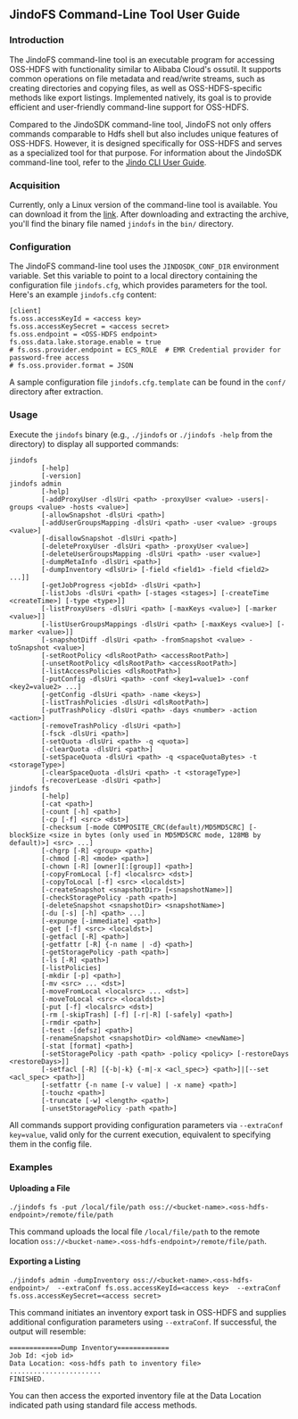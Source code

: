 ## JindoFS Command-Line Tool User Guide

### Introduction

The JindoFS command-line tool is an executable program for accessing OSS-HDFS with functionality similar to Alibaba Cloud's ossutil. It supports common operations on file metadata and read/write streams, such as creating directories and copying files, as well as OSS-HDFS-specific methods like export listings. Implemented natively, its goal is to provide efficient and user-friendly command-line support for OSS-HDFS.

Compared to the JindoSDK command-line tool, JindoFS not only offers commands comparable to Hdfs shell but also includes unique features of OSS-HDFS. However, it is designed specifically for OSS-HDFS and serves as a specialized tool for that purpose. For information about the JindoSDK command-line tool, refer to the [Jindo CLI User Guide](../jindosdk/jindosdk_cli_options.md).

### Acquisition

Currently, only a Linux version of the command-line tool is available. You can download it from the [link](./jindofs_cli_download.md). After downloading and extracting the archive, you'll find the binary file named `jindofs` in the `bin/` directory.

### Configuration

The JindoFS command-line tool uses the `JINDOSDK_CONF_DIR` environment variable. Set this variable to point to a local directory containing the configuration file `jindofs.cfg`, which provides parameters for the tool. Here's an example `jindofs.cfg` content:
```text
[client]
fs.oss.accessKeyId = <access key>
fs.oss.accessKeySecret = <access secret>
fs.oss.endpoint = <OSS-HDFS endpoint>
fs.oss.data.lake.storage.enable = true
# fs.oss.provider.endpoint = ECS_ROLE  # EMR Credential provider for password-free access
# fs.oss.provider.format = JSON
```
A sample configuration file `jindofs.cfg.template` can be found in the `conf/` directory after extraction.

### Usage

Execute the `jindofs` binary (e.g., `./jindofs` or `./jindofs -help` from the directory) to display all supported commands:
```shell
jindofs
        [-help]
        [-version]
jindofs admin
        [-help]
        [-addProxyUser -dlsUri <path> -proxyUser <value> -users|-groups <value> -hosts <value>] 
        [-allowSnapshot -dlsUri <path>]
        [-addUserGroupsMapping -dlsUri <path> -user <value> -groups <value>]
        [-disallowSnapshot -dlsUri <path>]
        [-deleteProxyUser -dlsUri <path> -proxyUser <value>]
        [-deleteUserGroupsMapping -dlsUri <path> -user <value>]
        [-dumpMetaInfo -dlsUri <path>]
        [-dumpInventory <dlsUri> [-field <field1> -field <field2> ...]]
        [-getJobProgress <jobId> -dlsUri <path>]
        [-listJobs -dlsUri <path> [-stages <stages>] [-createTime <createTime>] [-type <type>]]
        [-listProxyUsers -dlsUri <path> [-maxKeys <value>] [-marker <value>]]
        [-listUserGroupsMappings -dlsUri <path> [-maxKeys <value>] [-marker <value>]]
        [-snapshotDiff -dlsUri <path> -fromSnapshot <value> -toSnapshot <value>]
        [-setRootPolicy <dlsRootPath> <accessRootPath>]
        [-unsetRootPolicy <dlsRootPath> <accessRootPath>]
        [-listAccessPolicies <dlsRootPath>]
        [-putConfig -dlsUri <path> -conf <key1=value1> -conf <key2=value2> ...]
        [-getConfig -dlsUri <path> -name <keys>]
        [-listTrashPolicies -dlsUri <dlsRootPath>]
        [-putTrashPolicy -dlsUri <path> -days <number> -action <action>]
        [-removeTrashPolicy -dlsUri <path>]
        [-fsck -dlsUri <path>]
        [-setQuota -dlsUri <path> -q <quota>]
        [-clearQuota -dlsUri <path>]
        [-setSpaceQuota -dlsUri <path> -q <spaceQuotaBytes> -t <storageType>]
        [-clearSpaceQuota -dlsUri <path> -t <storageType>]
        [-recoverLease -dlsUri <path>]
jindofs fs
        [-help]
        [-cat <path>]
        [-count [-h] <path>]
        [-cp [-f] <src> <dst>]
        [-checksum [-mode COMPOSITE_CRC(default)/MD5MD5CRC] [-blockSize <size in bytes (only used in MD5MD5CRC mode, 128MB by default)>] <src> ...]
        [-chgrp [-R] <group> <path>]
        [-chmod [-R] <mode> <path>]
        [-chown [-R] [owner][:[group]] <path>]
        [-copyFromLocal [-f] <localsrc> <dst>]
        [-copyToLocal [-f] <src> <localdst>]
        [-createSnapshot <snapshotDir> [<snapshotName>]]
        [-checkStoragePolicy -path <path>]
        [-deleteSnapshot <snapshotDir> <snapshotName>]
        [-du [-s] [-h] <path> ...]
        [-expunge [-immediate] <path>]
        [-get [-f] <src> <localdst>]
        [-getfacl [-R] <path>]
        [-getfattr [-R] {-n name | -d} <path>]
        [-getStoragePolicy -path <path>]
        [-ls [-R] <path>]
        [-listPolicies]
        [-mkdir [-p] <path>]
        [-mv <src> ... <dst>]
        [-moveFromLocal <localsrc> ... <dst>]
        [-moveToLocal <src> <localdst>]
        [-put [-f] <localsrc> <dst>]
        [-rm [-skipTrash] [-f] [-r|-R] [-safely] <path>]
        [-rmdir <path>]
        [-test -[defsz] <path>]
        [-renameSnapshot <snapshotDir> <oldName> <newName>]
        [-stat [format] <path>]
        [-setStoragePolicy -path <path> -policy <policy> [-restoreDays <restoreDays>]]
        [-setfacl [-R] [{-b|-k} {-m|-x <acl_spec>} <path>]|[--set <acl_spec> <path>]]
        [-setfattr {-n name [-v value] | -x name} <path>]
        [-touchz <path>]
        [-truncate [-w] <length> <path>]
        [-unsetStoragePolicy -path <path>]
```
All commands support providing configuration parameters via `--extraConf key=value`, valid only for the current execution, equivalent to specifying them in the config file.

### Examples

#### Uploading a File

```shell
./jindofs fs -put /local/file/path oss://<bucket-name>.<oss-hdfs-endpoint>/remote/file/path
```
This command uploads the local file `/local/file/path` to the remote location `oss://<bucket-name>.<oss-hdfs-endpoint>/remote/file/path`.

#### Exporting a Listing

```shell
./jindofs admin -dumpInventory oss://<bucket-name>.<oss-hdfs-endpoint>/  --extraConf fs.oss.accessKeyId=<access key>  --extraConf fs.oss.accessKeySecret=<access secret>
```
This command initiates an inventory export task in OSS-HDFS and supplies additional configuration parameters using `--extraConf`. If successful, the output will resemble:
```shell
=============Dump Inventory=============
Job Id: <job id>
Data Location: <oss-hdfs path to inventory file>
.......................
FINISHED.
```
You can then access the exported inventory file at the Data Location indicated path using standard file access methods.